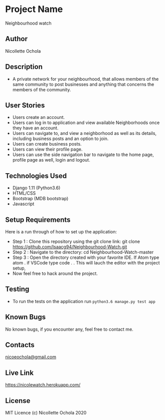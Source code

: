 # Project Name
Neighbourhood watch

## Author
Nicollette Ochola

## Description
- A private network for your neighbourhood, that allows members of the same community to post businesses and anything that concerns the members of the community. 

## User Stories
- Users create an account.
- Users can log in to application and view available Neighborhoods once they have an account.
- Users can navigate to, and view a neighborhood as well as its details, including business posts and an option to join.
- Users can create business posts.
- Users can view their profile page.
- Users can use the side navigation bar to navigate to the home page, profile page as well, login and logout.


## Technologies Used
- Django 1.11 (Python3.6)
- HTML/CSS
- Bootstrap (MDB bootstrap)
- Javascript

## Setup Requirements
Here is a run through of how to set up the application:

- Step 1 : Clone this repository using the git clone link:
git clone https://github.com/Isaacg94/Neighbourhood-Watch.git
- Step 2 : Navigate to the directory:
cd Neighbourhood-Watch-master
- Step 3 : Open the directory created with your favorite IDE. If Atom type atom . if VSCode type code . . This will lauch the editor with the project setup,
- Now feel free to hack around the project.

## Testing
- To run the tests on the application run `python3.6 manage.py test app`

## Known Bugs
No known bugs, if you encounter any, feel free to contact me.


## Contacts
nicoeochola@gmail.com

## Live Link
https://nicolewatch.herokuapp.com/


## License
MIT Licence (c) Nicollette Ochola 2020


